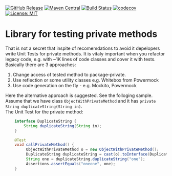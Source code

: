 [![GitHub Release](https://img.shields.io/github/release/dimpon/testprivate.svg?style=flat)](https://github.com/dimpon/testprivate/releases)
[![Maven Central](https://maven-badges.herokuapp.com/maven-central/io.github.dimpon/testprivate/badge.svg)](https://maven-badges.herokuapp.com/maven-central/io.github.dimpon/testprivate)
[![Build Status](https://travis-ci.com/dimpon/testprivate.svg?branch=master)](https://travis-ci.com/dimpon/testprivate)
[![codecov](https://codecov.io/gh/dimpon/testprivate/branch/master/graph/badge.svg)](https://codecov.io/gh/dimpon/testprivate)
[![License: MIT](https://img.shields.io/badge/License-MIT-green.svg)](https://opensource.org/licenses/MIT)

# Library for testing private methods

That is not a secret that inspite of recomemdations to avoid it depelopers write Unit Tests for private methods.
It is vitaly important when you refactor legacy code, e.g. with ~1K lines of code classes and cover it with tests.
Basically there are 3 approaches:  
1. Change access of tested method to package-private.
2. Use reflection or some utility classes e.g. Whitebox from Powermock
3. Use code generation on the fly - e.g. Mockito, Powermock

Here the alternative approach is suggested. See the folloging sample. 
Assume that we have class `ObjectWithPrivateMethod` and it has `private String duplicateString(String in)`.  
The Unit Test for the private method:
```java
    interface DuplicateString {
        String duplicateString(String in);
    }

    @Test
    void callPrivateMethod() {
         ObjectWithPrivateMethod o = new ObjectWithPrivateMethod();
         DuplicateString duplicateString = cast(o).toInterface(DuplicateString.class);
         String one = duplicateString.duplicateString("one");
         Assertions.assertEquals("oneone", one);
    }
```

